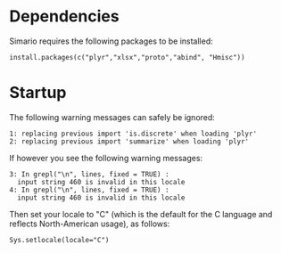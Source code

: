 # Dependencies #

Simario requires the following packages to be installed:
```
install.packages(c("plyr","xlsx","proto","abind", "Hmisc"))
```

# Startup #

The following warning messages can safely be ignored:

```
1: replacing previous import 'is.discrete' when loading 'plyr' 
2: replacing previous import 'summarize' when loading 'plyr' 
```

If however you see the following warning messages:
```
3: In grepl("\n", lines, fixed = TRUE) :
  input string 460 is invalid in this locale
4: In grepl("\n", lines, fixed = TRUE) :
  input string 460 is invalid in this locale
```

Then set your locale to "C" (which is the default for the C language and reflects North-American usage), as follows:
```
Sys.setlocale(locale="C")
```